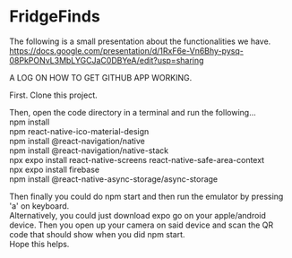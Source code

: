 # FridgeFinds

The following is a small presentation about the functionalities we have. <br/>
https://docs.google.com/presentation/d/1RxF6e-Vn6Bhy-pysq-08PkPONvL3MbLYGCJaC0DBYeA/edit?usp=sharing <br/>

A LOG ON HOW TO GET GITHUB APP WORKING.

First. Clone this project.

Then, open the code directory in a terminal and run the following...<br/>
npm install <br/>
npm react-native-ico-material-design <br/>
npm install @react-navigation/native <br/>
npm install @react-navigation/native-stack <br/>
npx expo install react-native-screens react-native-safe-area-context <br/>
npx expo install firebase <br/>
npm install @react-native-async-storage/async-storage <br/>

Then finally you could do npm start and then run the emulator by pressing 'a' on keyboard. <br/>
Alternatively, you could just download expo go on your apple/android device. Then you open up your camera on said device and scan the QR code that should show when you did npm start. <br/>
Hope this helps. <br/>

